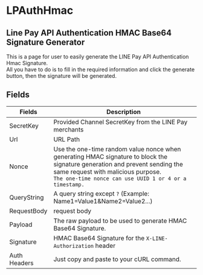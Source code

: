 # LPAuthHmac
Line Pay API Authentication HMAC Base64 Signature Generator
--
This is a page for user to easily generate the LINE Pay API Authentication Hmac Signature.  
All you have to do is to fill in the required information and click the generate button, then the signature will be generated.

## Fields
|  Fields   | Description  |
|  ----  | ----  |
| SecretKey  | Provided Channel SecretKey from the LINE Pay merchants |
| Url  | URL Path |
| Nonce | Use the one-time random value nonce when generating HMAC signature to block the signature generation and prevent sending the same request with malicious purpose. <br>`The one-time nonce can use UUID 1 or 4 or a timestamp.`
| QueryString | A query string except `?` (Example: Name1=Value1&Name2=Value2...) |
| RequestBody | request body |
| Payload | The raw payload to be used to generate HMAC Base64 Signature. |
| Signature | HMAC Base64 Signature for the `X-LINE-Authorization` header  |
| Auth Headers | Just copy and paste to your cURL command. |
